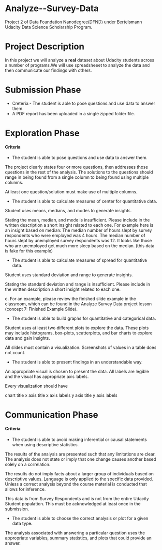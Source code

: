 # Analyze--Survey-Data
Project 2 of Data Foundation Nanodegree(DFND) under Bertelsmann Udacity Data Science Scholarship Program.

# Project Description
In this project we will analyze a **real** dataset about Udacity students across a number of programs.We will use spreadsheeet to analyze the data and then communicate our findings with others.

# Submission Phase
* Creteria:- The student is able to pose questions and use data to answer them.
* A PDF report has been uploaded in a single zipped folder file.

# Exploration Phase
#### Criteria
* The student is able to pose questions and use data to answer them.

The project clearly states four or more questions, then addresses those questions in the rest of the analysis. The solutions to the questions should range in being found from a single column to being found using multiple columns.

At least one question/solution must make use of multiple columns.

* The student is able to calculate measures of center for quantitative data.

Student uses means, medians, and modes to generate insights.

Stating the mean, median, and mode is insufficient. Please include in the written description a short insight related to each one.
 For example here is an insight based on median:
The median number of hours slept by survey respondents who were employed was 4 hours. The median number of hours slept by unemployed survey respondents was 12. It looks like those who are unemployed get much more sleep based on the median.
(this data is fake for this example)

* The student is able to calculate measures of spread for quantitative data.

Student uses standard deviation and range to generate insights.

Stating the standard deviation and range is insufficient. Please include in the written description a short insight related to each one.

c. For an example, please review the finished slide example in the classroom, which can be found in the Analyze Survey Data project lesson (concept 7: Finished Example Slide).

* The student is able to build graphs for quantitative and categorical data.

Student uses at least two different plots to explore the data. These plots may include histograms, box-plots, scatterplots, and bar charts to explore data and gain insights.

All slides must contain a visualization. Screenshots of values in a table does not count.

* The student is able to present findings in an understandable way.

An appropriate visual is chosen to present the data. All labels are legible and the visual has appropriate axis labels.

Every visualization should have

chart title
x axis title
x axis labels
y axis title
y axis labels

# Communication Phase
#### Criteria

* The student is able to avoid making inferential or causal statements when using descriptive statistics.

The results of the analysis are presented such that any limitations are clear. The analysis does not state or imply that one change causes another based solely on a correlation.

The results do not imply facts about a larger group of individuals based on descriptive values. Language is only applied to the specific data provided. Unless a correct analysis beyond the course material is conducted that allows for inference.

This data is from Survey Respondents and is not from the entire Udacity Student population. This must be acknowledged at least once in the submission.

* The student is able to choose the correct analysis or plot for a given data type.

The analysis associated with answering a particular question uses the appropriate variables, summary statistics, and plots that could provide an answer.

